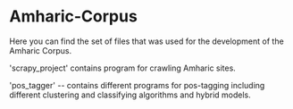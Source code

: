 # Amharic-Corpus

Here you can find the set of files that was used for the development of the Amharic Corpus.


'scrapy_project' contains program for crawling Amharic sites.

'pos_tagger' -- contains different programs for pos-tagging including different clustering and classifying algorithms and hybrid models.
